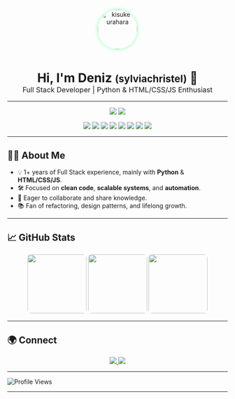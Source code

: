 <p align="center">
  <img src="https://media2.giphy.com/media/v1.Y2lkPTc5MGI3NjExbjFvcjhqcm02d3pvbWtyaTJhejE4MHlpZjlndGZjdWh3azMzOWN5dyZlcD12MV9pbnRlcm5hbF9naWZfYnlfaWQmY3Q9Zw/Q38VMrPlgWHXW/giphy.gif" alt="kisuke urahara" width="90" style="border-radius: 50%; box-shadow: 0 0 8px #8cffb2; margin-bottom: 10px;" />
</p>

<h1 align="center" style="margin-bottom:0;">
  Hi, I'm Deniz <span style="font-size:0.8em;">(sylviachristel)</span> 👋
</h1>
<p align="center" style="margin-top:0; font-size:1.15em;">
  Full Stack Developer | Python & HTML/CSS/JS Enthusiast
</p>

---
<p align="center">
  <!-- Profile Stats -->
  <img src="https://img.shields.io/github/followers/sylviachristel?style=flat-square&logo=github&label=Followers" />
  <img src="https://img.shields.io/github/stars/sylviachristel?style=flat-square&logo=github&label=Stars" />
 
</p>

<p align="center">
  <!-- Tech Stack -->
  <img src="https://img.shields.io/badge/Python-3776AB?style=flat-square&logo=python&logoColor=white" />
  <img src="https://img.shields.io/badge/Django-092E20?style=flat-square&logo=django&logoColor=white" />
  <img src="https://img.shields.io/badge/Flask-000000?style=flat-square&logo=flask&logoColor=white" />
  <img src="https://img.shields.io/badge/HTML-E34F26?style=flat-square&logo=html5&logoColor=white" />
  <img src="https://img.shields.io/badge/CSS-1572B6?style=flat-square&logo=css3&logoColor=white" />
  <img src="https://img.shields.io/badge/JavaScript-F7DF1E?style=flat-square&logo=javascript&logoColor=black" />
  <img src="https://img.shields.io/badge/PostgreSQL-4169E1?style=flat-square&logo=postgresql&logoColor=white" />
  <img src="https://img.shields.io/badge/Git-F05032?style=flat-square&logo=git&logoColor=white" />
</p>



---

## 👨‍💻 About Me

- 💡 1+ years of Full Stack experience, mainly with **Python** & **HTML/CSS/JS**.
- 🛠️ Focused on **clean code**, **scalable systems**, and **automation**.
- 🤝 Eager to collaborate and share knowledge.
- 📚 Fan of refactoring, design patterns, and lifelong growth.

---

## 📈 GitHub Stats

<div align="center">
  <img src="https://github-readme-stats.vercel.app/api?username=sylviachristel&theme=chartreuse-dark&hide_title=true&show_icons=true&count_private=true&include_all_commits=true" height="135" style="border-radius:8px;"/>
  <img src="https://github-readme-stats.vercel.app/api/top-langs?username=sylviachristel&layout=compact&langs_count=6&include_all_commits=true&theme=chartreuse-dark" height="135" style="border-radius:8px;"/>
  <img src="https://streak-stats.demolab.com?user=sylviachristel&theme=chartreuse-dark&count_private=true&include_all_commits=true"" height="135" style="border-radius:8px;"/>
</div>

---

## 🌍 Connect

<p align="center">
  <a href="mailto:deniznbektas@gmail.com" title="Email">
    <img src="https://img.shields.io/badge/Gmail-D14836?style=flat&logo=gmail&logoColor=white"/>
  </a>
  <a href="https://www.linkedin.com/in/deniznihan/" title="LinkedIn">
    <img src="https://img.shields.io/badge/LinkedIn-0077B5?style=flat&logo=linkedin&logoColor=white"/>
  </a>

---

 ![Profile Views](https://komarev.com/ghpvc/?username=sylviachristel&color=blue)

---
<!--## WakaTime -->
<!--START_SECTION:waka-->
<!--END_SECTION:waka-->


